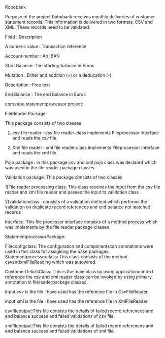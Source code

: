 Robobank

Purpose of the project
Rabobank receives monthly deliveries of customer statement records. This information is delivered in two formats, CSV and XML. These records need to be validated.


Field	 :                            Description                           

A numeric value  :                    Transaction reference

Account number :                      An IBAN

Start Balance:                        The starting balance in Euros

Mutation :                            Either and addition (+) or a deducation (-)

Description :                          Free text

End Balance  :                         The end balance in Euros

com.rabo.statementprocessor project:

FileReader Package:

This package consists of two classes 

1) csv file reader : csv file reader class implements Fileprocessor interface and reads the csv file.

2) Xml file reader : xml file reader class implements Fileprocessor interface and reads the xml file.

Pojo package :
In this package csv and xml pojo class was declared which was used in the file reader package classes.

Validation package:
This package consists of two classes 

1)File reader processing class: This class receives the input from the csv file reader and xml file reader and passes the input to validation class

2)validationclass : consists of a validation method which performs the validation on duplicate record references and end balance not matched records

Interface:
This file processor interface consists of a method process which was implements by the file reader package classes

StatementprocessorPackage:

Fileconfigclass: The configuration and componentscan annotations were used in this class for assigining the base packages.
Statementprocessorclass: This class consists of the method csvandxmlFileReading which was autowired.

CustomerDetailsClass: This is the main class by using applicationcontext reference  the csv and xml reader class can be invoked 
by using primary annotation in filereaderpackage classes.


input.csv is the file i have used has the reference file in CsvFileReader.

input.xml is the file i have used has the reference file in XmlFileReader.

csvfileoutput:This file consists the details of failed record references and end balance success and failed validations of csv file.

xmlfileoutput:This file consists the details of failed record references and end balance success and failed validations of xml file.












